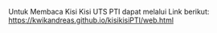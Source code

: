 Untuk Membaca Kisi Kisi UTS PTI dapat melalui Link berikut:  https://kwikandreas.github.io/kisikisiPTI/web.html

